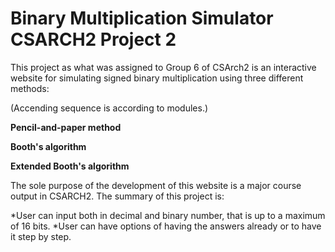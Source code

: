 # Binary Multiplication Simulator                                                     CSARCH2 Project 2 

This project as what was assigned to Group 6 of CSArch2 is an interactive website for simulating signed binary multiplication using three different methods: 


(Accending sequence is according to modules.)

**Pencil-and-paper method**

**Booth's algorithm**

**Extended Booth's algorithm**



The sole purpose of the development of this website is a major course output in CSARCH2. The summary of this project is:

*User can input both in decimal and binary number, that is up to a maximum of 16 bits.
*User can have options of having the answers already or to have it step by step.


 
 
 
